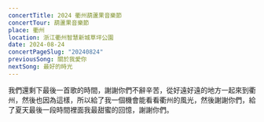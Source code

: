 ```yaml
---
concertTitle: 2024 衢州葫蘆果音樂節
concertTour: 葫蘆果音樂節
place: 衢州
location: 浙江衢州智慧新城草坪公園
date: 2024-08-24
concertPageSlug: "20240824"
previousSong: 關於我愛你
nextSong: 最好的時光
---
```

我們還剩下最後一首歌的時間，謝謝你們不辭辛苦，從好遠好遠的地方一起來到衢州，然後也因為這樣，所以給了我一個機會能看看衢州的風光，然後謝謝你們，給了夏天最後一段時間裡面我最甜蜜的回憶，謝謝你們。